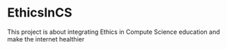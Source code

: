 # EthicsInCS
This project is about integrating Ethics in Compute Science education and make the internet healthier
